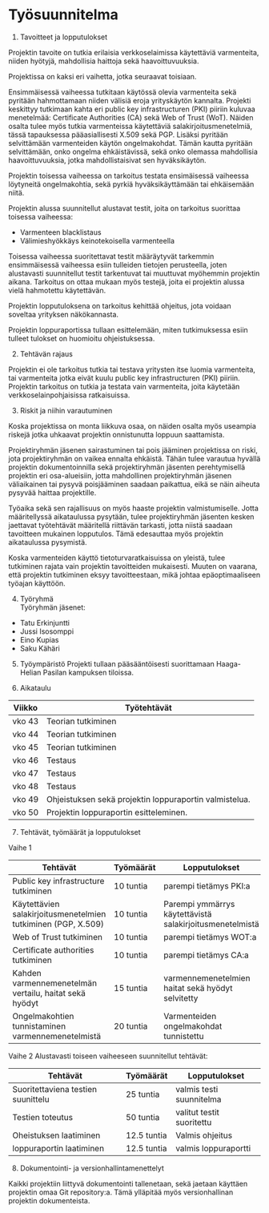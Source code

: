 # Työsuunnitelma

1. Tavoitteet ja lopputulokset

Projektin tavoite on tutkia erilaisia verkkoselaimissa käytettäviä varmenteita, niiden hyötyjä, mahdollisia haittoja sekä haavoittuvuuksia.

Projektissa on kaksi eri vaihetta, jotka seuraavat toisiaan.

Ensimmäisessä vaiheessa tutkitaan käytössä olevia varmenteita sekä pyritään hahmottamaan niiden välisiä eroja yrityskäytön kannalta. Projekti keskittyy tutkimaan kahta eri public key infrastructuren (PKI) piiriin kuluvaa menetelmää: Certificate Authorities (CA) sekä Web of Trust (WoT). Näiden osalta tulee myös tutkia varmenteissa käytettäviä salakirjoitusmenetelmiä, tässä tapauksessa pääasiallisesti X.509 sekä PGP. Lisäksi  pyritään selvittämään varmenteiden käytön ongelmakohdat. Tämän kautta pyritään selvittämään, onko ongelma ehkäistävissä, sekä onko olemassa mahdollisia haavoittuvuuksia, jotka mahdollistaisivat sen hyväksikäytön.

Projektin toisessa vaiheessa on tarkoitus testata ensimäisessä vaiheessa löytyneitä ongelmakohtia, sekä pyrkiä hyväksikäyttämään tai ehkäisemään niitä.

Projektin alussa suunnitellut alustavat testit, joita on tarkoitus suorittaa toisessa vaiheessa:

- Varmenteen blacklistaus
- Välimieshyökkäys keinotekoisella varmenteella

Toisessa vaiheessa suoritettavat testit määräytyvät tarkemmin ensimmäisessä vaiheessa esiin tulleiden tietojen perusteella, joten alustavasti suunnitellut testit tarkentuvat tai muuttuvat myöhemmin projektin aikana. Tarkoitus on ottaa mukaan myös testejä, joita ei projektin alussa vielä hahmotettu käytettävän.

Projektin lopputuloksena on tarkoitus kehittää ohjeitus, jota voidaan soveltaa yrityksen näkökannasta.

Projektin loppuraportissa tullaan esittelemään, miten tutkimuksessa esiin tulleet tulokset on huomioitu ohjeistuksessa.

2. Tehtävän rajaus

Projektin ei ole tarkoitus tutkia tai testava yritysten itse luomia varmenteita, tai varmenteita jotka eivät kuulu public key infrastructuren (PKI) piiriin. Projektin tarkoitus on tutkia ja testata vain varmenteita, joita käytetään verkkoselainpohjaisissa ratkaisuissa.

3. Riskit ja niihin varautuminen

Koska projektissa on monta liikkuva osaa, on näiden osalta myös useampia riskejä jotka uhkaavat projektin onnistunutta loppuun saattamista.

Projektiryhmän jäsenen sairastuminen tai pois jääminen projektissa on riski, jota projektiryhmän on vaikea ennalta ehkäistä. Tähän tulee varautua hyvällä projektin dokumentoinnilla sekä projektiryhmän jäsenten perehtymisellä projektin eri osa-alueisiin, jotta mahdollinen projektiryhmän jäsenen väliaikainen tai pysyvä poisjääminen saadaan paikattua, eikä se näin aiheuta pysyvää haittaa projektille.

Työaika sekä sen rajallisuus on myös haaste projektin valmistumiselle. Jotta määritellyssä aikataulussa pysytään, tulee projektiryhmän jäsenten kesken jaettavat työtehtävät määritellä riittävän tarkasti, jotta niistä saadaan tavoitteen mukainen lopputulos. Tämä edesauttaa myös projektin aikataulussa pysymistä.

Koska varmenteiden käyttö tietoturvaratkaisuissa on yleistä, tulee tutkiminen rajata vain projektin tavoitteiden mukaisesti. Muuten on vaarana, että projektin tutkiminen eksyy tavoitteestaan, mikä johtaa epäoptimaaliseen työajan käyttöön.

4. Työryhmä  
Työryhmän jäsenet:
- Tatu Erkinjuntti
- Jussi Isosomppi
- Eino Kupias
- Saku Kähäri

5. Työympäristö
Projekti tullaan pääsääntöisesti suorittamaan Haaga-Helian Pasilan kampuksen tiloissa.

6. Aikataulu

Viikko|Työtehtävät
------|-----------
vko 43|Teorian tutkiminen
vko 44|Teorian tutkiminen
vko 45|Teorian tutkiminen
vko 46|Testaus
vko 47|Testaus
vko 48|Testaus
vko 49|Ohjeistuksen sekä projektin loppuraportin valmistelua.
vko 50|Projektin loppuraportin esitteleminen.

7. Tehtävät, työmäärät ja lopputulokset

Vaihe 1  

|Tehtävät|Työmäärät|Lopputulokset|  
|--------|---------|-------------|  
|Public key infrastructure tutkiminen|10 tuntia|parempi tietämys PKI:a|
|Käytettävien salakirjoitusmenetelmien tutkiminen (PGP, X.509)|10  tuntia|Parempi ymmärrys käytettävistä salakirjoitusmenetelmistä|
|Web of Trust tutkiminen|10 tuntia|parempi tietämys WOT:a|
|Certificate authorities tutkiminen|10 tuntia|parempi tietämys CA:a|
|Kahden varmennemenetelmän vertailu, haitat sekä hyödyt|15 tuntia| varmennemenetelmien haitat sekä hyödyt selvitetty|
|Ongelmakohtien tunnistaminen varmennemenetelmistä|20 tuntia| Varmenteiden ongelmakohdat tunnistettu|

Vaihe 2
Alustavasti toiseen vaiheeseen suunnitellut tehtävät:

|Tehtävät|Työmäärät|Lopputulokset|  
|--------|---------|-------------|  
Suoritettaviena testien suunittelu | 25 tuntia | valmis testi suunnitelma
Testien toteutus | 50 tuntia | valitut testit suoritettu
Oheistuksen laatiminen	| 12.5 tuntia | Valmis ohjeitus
loppuraportin laatiminen | 12.5 tuntia	| valmis loppuraportti		

8. Dokumentointi- ja versionhallintamenettelyt

Kaikki projektiin liittyvä dokumentointi tallenetaan, sekä jaetaan käyttäen projektin omaa Git repository:a. Tämä ylläpitää myös versionhallinan projektin dokumenteista.
